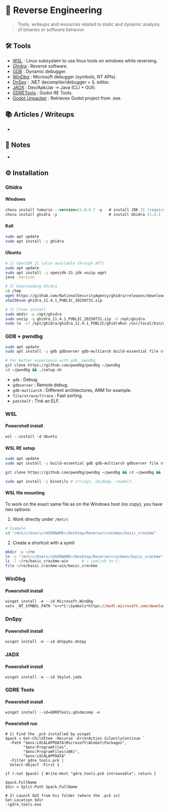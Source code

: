 # 🧬 Reverse Engineering

> Tools, writeups and resources related to static and dynamic analysis of binaries or software behavior.

## 🛠️ Tools
- [WSL](https://learn.microsoft.com/fr-fr/windows/wsl/install) : Linux subsystem to use linux tools on windows while reversing.
- [Ghidra](https://github.com/NationalSecurityAgency/ghidra?tab=readme-ov-file) : Reverse software.
- [GDB](https://sourceware.org/gdb/) : Dynamic debugger.
- [WinDbg](https://learn.microsoft.com/windows-hardware/drivers/debugger/) : Microsoft debugger (symbols, NT APIs).
- [DnSpy](https://github.com/dnspyex/dnSpy) : .NET decompiler/debugger + IL editor.
- [JADX](https://github.com/skylot/jadx) : Dex/Apk/Jar → Java (CLI + GUI).
- [GDRETools](https://github.com/GDRETools/gdsdecomp) : Godot RE Tools.
- [Godot Unpacker](https://github.com/tehskai/godot-unpacker) : Retrieves Godot project from .exe.


## 📚 Articles / Writeups
- 

## 🧠 Notes
- 
## ⚙️ Installation

### Ghidra

#### Windows
```ps
choco install temurin --version=21.0.6.7 -y   # install JDK 21 (required)
choco install ghidra -y                       # install Ghidra 11.4.1
```

#### Kali
```bash
sudo apt update
sudo apt install -y ghidra
```

#### Ubuntu
```sh
# 1) OpenJDK 21 (also available through APT)
sudo apt update
sudo apt install -y openjdk-21-jdk unzip wget 
java -version

# 2) Downloading Ghidra
cd /tmp
wget https://github.com/NationalSecurityAgency/ghidra/releases/download/Ghidra_11.4.1_build/ghidra_11.4.1_PUBLIC_20250731.zip
sha256sum ghidra_11.4.1_PUBLIC_20250731.zip 

# 3) Clean install
sudo mkdir -p /opt/ghidra
sudo unzip -q ghidra_11.4.1_PUBLIC_20250731.zip -d /opt/ghidra
sudo ln -sf /opt/ghidra/ghidra_11.4.1_PUBLIC/ghidraRun /usr/local/bin/ghidra
```

### GDB + pwndbg
```sh
sudo apt update
sudo apt install -y gdb gdbserver gdb-multiarch build-essential file strace ltrace patchelf

# For better experience with gdb, pwndbg
git clone https://github.com/pwndbg/pwndbg ~/pwndbg
cd ~/pwndbg && ./setup.sh
```
- ``gdb`` : Debug.
- ``gdbserver`` : Remote debug.
- ``gdb-multiarch`` : Different architectures, ARM for example.
- ``file/strace/ltrace`` : Fast sorting.
- ``patchelf`` : Tink an ELF.

### WSL

#### Powershell install 
```ps
wsl --install -d Ubuntu
```

#### WSL RE setup 
```sh
sudo apt update
sudo apt install -y build-essential gdb gdb-multiarch gdbserver file strace ltrace patchelf python3 python3-pip

git clone https://github.com/pwndbg/pwndbg ~/pwndbg && cd ~/pwndbg && ./setup.sh

sudo apt install -y binutils # strings, objdump, readelf..
```

#### WSL file mounting
To work on the exact same file as on the Windows host (no copy), you have two options:

1. Work directly under `/mnt/c`
```sh
# Example
cd "/mnt/c/Users/<USERNAME>/Desktop/Reverse/crackmes/basic_crackme"
```

2. Create a shortcut with a symli
```sh
mkdir -p ~/re
ln -s "/mnt/c/Users/<USERNAME>/Desktop/Reverse/crackmes/basic_crackme" ~/re/basic_crackme-win
ls -l ~/re/basic_crackme-win      # → symlink to C:
file ~/re/basic_crackme-win/basic_crackme
```

### WinDbg
#### Powershell install
```ps
winget install -e --id Microsoft.WinDbg
setx _NT_SYMBOL_PATH "srv*C:\Symbols*https://msdl.microsoft.com/download/symbols" # config symbols path
```

### DnSpy
#### Powershell install
```ps
winget install -e --id dnSpyEx.dnSpy
```

### JADX
#### Powershell install
```
winget install -e --id Skylot.jadx
```

### GDRE Tools
#### Powershell install
```
winget install --id=GDRETools.gdsdecomp -e
```

#### Powershell run
```
# 1) Find the .pck installed by winget
$pack = Get-ChildItem -Recurse -ErrorAction SilentlyContinue `
  -Path "$env:LOCALAPPDATA\Microsoft\WinGet\Packages",
        "$env:ProgramFiles",
        "$env:ProgramFiles(x86)",
        "$env:LOCALAPPDATA" `
  -Filter gdre_tools.pck |
  Select-Object -First 1

if (-not $pack) { Write-Host "gdre_tools.pck introuvable"; return }

$pack.FullName
$dir = Split-Path $pack.FullName

# 2) Launch GUI from his folder (where the .pck is)
Set-Location $dir
.\gdre_tools.exe
```

